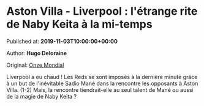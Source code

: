 
# Aston Villa - Liverpool : l'étrange rite de Naby Keita à la mi-temps

Published at: **2019-11-03T10:00:00+00:00**

Author: **Hugo Deloraine**

Original: [Onze Mondial](http://www.onzemondial.com/premier-league/2019-2020/aston-villa-liverpool-l-etrange-rite-de-naby-keita-201517)

Liverpool a eu chaud ! Les Reds se sont imposés à la dernière minute grâce à un but de l'inévitable Sadio Mané dans la rencontre les opposants à Aston Villa. (1-2) Mais, la rencontre tiendrait-elle au seul talent de Mané ou aussi de la magie de Naby Keita ?
